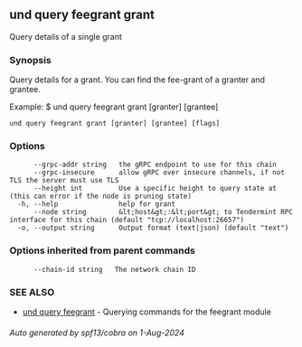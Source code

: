 ## und query feegrant grant

Query details of a single grant

### Synopsis

Query details for a grant. 
You can find the fee-grant of a granter and grantee.

Example:
$ und query feegrant grant [granter] [grantee]

```
und query feegrant grant [granter] [grantee] [flags]
```

### Options

```
      --grpc-addr string   the gRPC endpoint to use for this chain
      --grpc-insecure      allow gRPC over insecure channels, if not TLS the server must use TLS
      --height int         Use a specific height to query state at (this can error if the node is pruning state)
  -h, --help               help for grant
      --node string        &lt;host&gt;:&lt;port&gt; to Tendermint RPC interface for this chain (default "tcp://localhost:26657")
  -o, --output string      Output format (text|json) (default "text")
```

### Options inherited from parent commands

```
      --chain-id string   The network chain ID
```

### SEE ALSO

* [und query feegrant](und_query_feegrant.md)	 - Querying commands for the feegrant module

###### Auto generated by spf13/cobra on 1-Aug-2024

